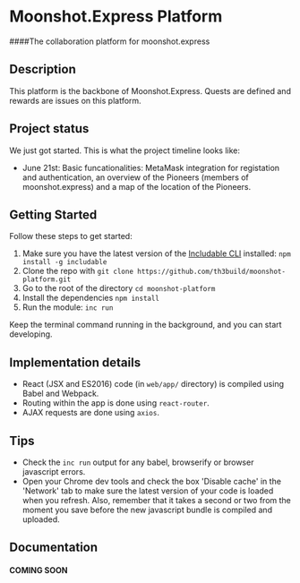 # Moonshot.Express Platform

####The collaboration platform for moonshot.express

## Description
This platform is the backbone of Moonshot.Express. Quests are defined and rewards are issues on this platform.

## Project status
We just got started. This is what the project timeline looks like:

- June 21st: Basic funcationalities: MetaMask integration for registation and authentication, an overview of the Pioneers (members of moonshot.express) and a map of the location of the Pioneers.

## Getting Started

Follow these steps to get started:

1. Make sure you have the latest version of the [Includable CLI](https://docs.includable.com/getting-started/cli/) installed: `npm install -g includable`
2. Clone the repo with `git clone https://github.com/th3build/moonshot-platform.git`
3. Go to the root of the directory `cd moonshot-platform`
4. Install the dependencies `npm install`
5. Run the module: `inc run`

Keep the terminal command running in the background, and you can start developing.


## Implementation details

* React (JSX and ES2016) code (in `web/app/` directory) is compiled using Babel and Webpack.
* Routing within the app is done using `react-router`.
* AJAX requests are done using `axios`.


## Tips

* Check the `inc run` output for any babel, browserify or browser javascript errors.
* Open your Chrome dev tools and check the box 'Disable cache' in the 'Network' tab to make sure the latest version of your code is loaded when you refresh. Also, remember that it takes a second or two from the moment you save before the new javascript bundle is compiled and uploaded.


## Documentation

#### COMING SOON
